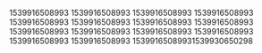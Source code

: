 1539916508993
1539916508993
1539916508993
1539916508993
1539916508993
1539916508993
1539916508993
1539916508993
1539916508993
1539916508993
1539916508993
1539916508993
1539916508993
1539916508993
15399165089931539930650298
